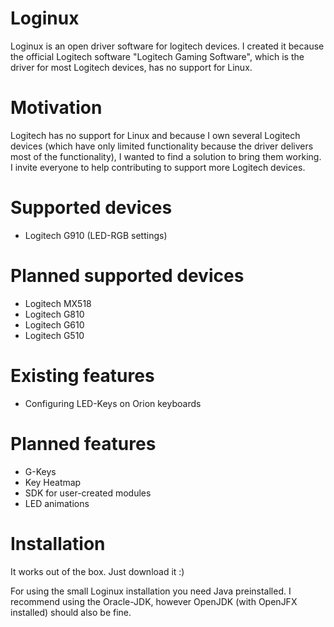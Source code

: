# Loginux
Loginux is an open driver software for logitech devices.
I created it because the official Logitech software "Logitech Gaming Software", which is the driver for most Logitech devices, has no support for Linux.

# Motivation
Logitech has no support for Linux and because I own several Logitech devices (which have only limited functionality because the driver delivers most of the functionality), I wanted to find a solution to bring them working.
I invite everyone to help contributing to support more Logitech devices.

# Supported devices
- Logitech G910 (LED-RGB settings)

# Planned supported devices
- Logitech MX518
- Logitech G810
- Logitech G610
- Logitech G510

# Existing features
- Configuring LED-Keys on Orion keyboards

# Planned features
- G-Keys
- Key Heatmap
- SDK for user-created modules
- LED animations


# Installation
It works out of the box. Just download it :)

For using the small Loginux installation you need Java preinstalled. I recommend using the Oracle-JDK, however OpenJDK (with OpenJFX installed) should also be fine.
